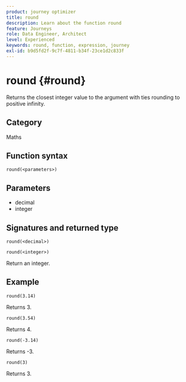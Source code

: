 ```yaml
---
product: journey optimizer
title: round
description: Learn about the function round
feature: Journeys
role: Data Engineer, Architect
level: Experienced
keywords: round, function, expression, journey
exl-id: b9d5fd2f-9c7f-4811-b34f-23ce1d2c833f
---
```

# round {#round}

Returns the closest integer value to the argument with ties rounding to positive infinity.

## Category

Maths

## Function syntax

`round(<parameters>)`

## Parameters

* decimal
* integer

## Signatures and returned type

`round(<decimal>)`

`round(<integer>)`

Return an integer.

## Example

`round(3.14)`

Returns 3.

`round(3.54)`

Returns 4.

`round(-3.14)`

Returns -3.

`round(3)`

Returns 3.
